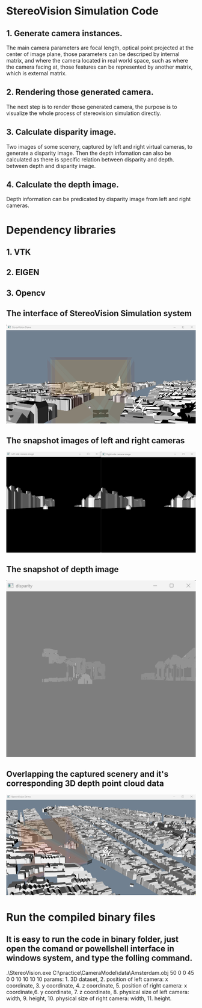 # StereoVision Simulation Code

## 1. Generate camera instances.
   The main camera parameters are focal length, optical point projected at the center of image plane, those parameters can be descriped 
   by internal matrix, and where the camera located in real world space, such as where the camera facing at, those features can be represented 
   by another matrix, which is external matrix.
## 2. Rendering those generated camera.
   The next step is to render those generated camera, the purpose is to visualize the whole process of stereovision simulation directly.
## 3. Calculate disparity image.
   Two images of some scenery, captured by left and right virtual cameras, to generate a disparity image. Then the depth infomation 
   can also be calculated as there is specific relation between disparity and depth.
   between depth and disparity image.
## 4. Calculate the depth image.
   Depth information can be predicated by disparity image from left and right cameras.
	
# Dependency libraries
## 1. VTK
## 2. EIGEN
## 3. Opencv

## The interface of StereoVision Simulation system
![Image](https://github.com/suntaonov24/StereoVisionSimulate/blob/master/Images/image1.png)

## The snapshot images of left and right cameras
![Image](https://github.com/suntaonov24/StereoVisionSimulate/blob/master/Images/image2.png)

## The snapshot of depth image
![Image](https://github.com/suntaonov24/StereoVisionSimulate/blob/master/Images/image3.png)

## Overlapping the captured scenery and it's corresponding 3D depth point cloud data
![Image](https://github.com/suntaonov24/StereoVisionSimulate/blob/master/Images/image4.png)

# Run the compiled binary files
## It is easy to run the code in binary folder, just open the comand or powellshell interface in windows system, and type the folling command.
 .\StereoVision.exe C:\practice\CameraModel\data\Amsterdam.obj 50 0 0 45 0 0 10 10 10 10
 params: 1. 3D dataset, 2. position of left camera: x coordinate, 3. y coordinate, 4. z coordinate, 5. position of right camera: x coordinate,6. y coordinate, 7. z coordinate,
8. physical size of left camera: width, 9. height, 10. physical size of right camera: width, 11. height.

